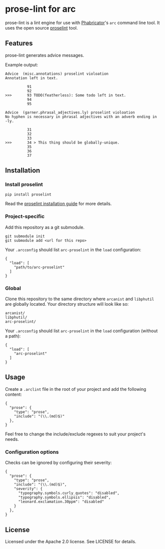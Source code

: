 # prose-lint for arc

prose-lint is a lint engine for use with [Phabricator](http://phabricator.org)'s `arc` command line tool.
It uses the open source [proselint](http://proselint.com/) tool.

## Features

prose-lint generates advice messages.

Example output:

    Advice  (misc.annotations) proselint violoation
    Annotation left in text.
    
              91 
              92 
    >>>       93 TODO(featherless): Some todo left in text.
              94 
              95 
              
    Advice  (garner.phrasal_adjectives.ly) proselint violoation
    No hyphen is necessary in phrasal adjectives with an adverb ending in -ly.
    
              31 
              32 
              33 
    >>>       34 > This thing should be globally-unique.
              35 
              36 
              37 

## Installation

### Install proselint

    pip install proselint

Read the [proselint installation guide](https://github.com/amperser/proselint#installation) for more
details.

### Project-specific

Add this repository as a git submodule.

    git submodule init
    git submodule add <url for this repo>

Your `.arcconfig` should list `arc-proselint` in the `load` configuration:

    {
      "load": [
        "path/to/arc-proselint"
      ]
    }

### Global

Clone this repository to the same directory where `arcanist` and `libphutil` are globally located.
Your directory structure will look like so:

    arcanist/
    libphutil/
    arc-proselint/

Your `.arcconfig` should list `arc-proselint` in the `load` configuration (without a path):

    {
      "load": [
        "arc-proselint"
      ]
    }

## Usage

Create a `.arclint` file in the root of your project and add the following content:

    {
      "prose": {
        "type": "prose",
        "include": "(\\.(md)$)"
      },
    }

Feel free to change the include/exclude regexes to suit your project's needs.

### Configuration options

Checks can be ignored by configuring their severity:

    {
      "prose": {
        "type": "prose",
        "include": "(\\.(md)$)",
        "severity": {
          "typography.symbols.curly_quotes": "disabled",
          "typography.symbols.ellipsis": "disabled",
          "leonard.exclamation.30ppm": "disabled"
        }
      },
    }

## License

Licensed under the Apache 2.0 license. See LICENSE for details.

